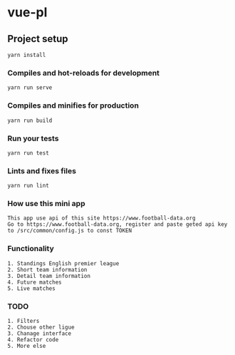 # vue-pl

## Project setup
```
yarn install
```

### Compiles and hot-reloads for development
```
yarn run serve
```

### Compiles and minifies for production
```
yarn run build
```

### Run your tests
```
yarn run test
```

### Lints and fixes files
```
yarn run lint
```

### How use this mini app
```
This app use api of this site https://www.football-data.org
Go to https://www.football-data.org, register and paste geted api key to /src/common/config.js to const TOKEN
```

### Functionality
```
1. Standings English premier league
2. Short team information
3. Detail team information
4. Future matches
5. Live matches
```

### TODO
```
1. Filters
2. Chouse other ligue
3. Chanage interface
4. Refactor code
5. More else
```


